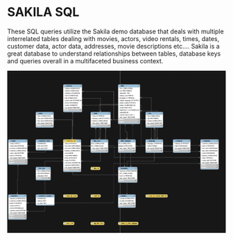 # SAKILA SQL
These SQL queries utilize the Sakila demo database that deals with multiple interrelated tables dealing with movies, actors, video rentals, times, dates, customer data, actor data, addresses, movie descriptions etc....
Sakila is a great database to understand relationships between tables, database keys and queries overall in a multifaceted business context.

![sakila](sakila.png)

